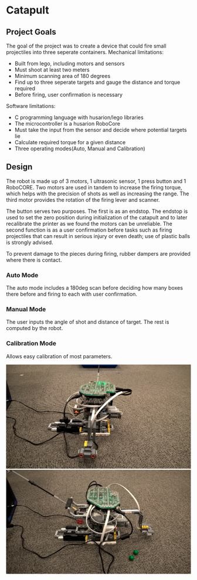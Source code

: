 # Catapult
## Project Goals
The goal of the project was to create a device that could fire small projectiles into three seperate containers.
Mechanical limitations:
-  Built from lego, including motors and sensors
-  Must shoot at least two meters
-  Minimum scanning area of 180 degrees
-  Find up to three seperate targets and gauge the distance and torque required
-  Before firing, user confirmation is necessary

Software limitations:
- C programming language with husarion/lego libraries
- The microcontroller is a husarion RoboCore
- Must take the input from the sensor and decide where potential targets lie
- Calculate required torque for a given distance
- Three operating modes(Auto, Manual and Calibration)

## Design
The robot is made up of 3 motors, 1 ultrasonic sensor, 1 press button and 1 RoboCORE. Two motors are used in tandem to increase the firing torque, which helps with the precision of shots as well as increasing the range. The third motor provides the rotation of the firing lever and scanner. 

The button serves two purposes. The first is as an endstop. The endstop is used to set the zero position during initialization of the catapult and to later recalibrate the printer as we found the motors can be unreliable. The second function is as a user confirmation before tasks such as firing projectiles that can result in serious injury or even death; use of plastic balls is strongly advised.

To prevent damage to the pieces during firing, rubber dampers are provided where there is contact.

### Auto Mode
The auto mode includes a 180deg scan before deciding how many boxes there before and firing to each with user confirmation.

### Manual Mode
The user inputs the angle of shot and distance of target. The rest is computed by the robot.

### Calibration Mode
Allows easy calibration of most parameters.

![Alt text](Documentation/MugShot02.jpg "Catapult")
![Alt text](Documentation/MugShot03.jpg "Catapult")

